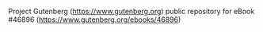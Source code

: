 Project Gutenberg (https://www.gutenberg.org) public repository for eBook #46896 (https://www.gutenberg.org/ebooks/46896)

